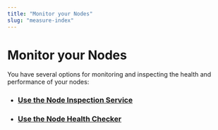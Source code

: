 ```yaml
---
title: "Monitor your Nodes"
slug: "measure-index"
---
```


# Monitor your Nodes

You have several options for monitoring and inspecting the health and performance of your nodes:

- ### [Use the Node Inspection Service](./node-inspection-service.md)
- ### [Use the Node Health Checker](./node-health-checker.md)
